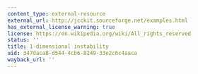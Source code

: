```yaml
---
content_type: external-resource
external_url: http://jcckit.sourceforge.net/examples.html
has_external_license_warning: true
license: https://en.wikipedia.org/wiki/All_rights_reserved
status: ''
title: 1-dimensional instability
uid: 347daca8-d544-4cb6-8249-33e2c6c4aaca
wayback_url: ''
---
```


